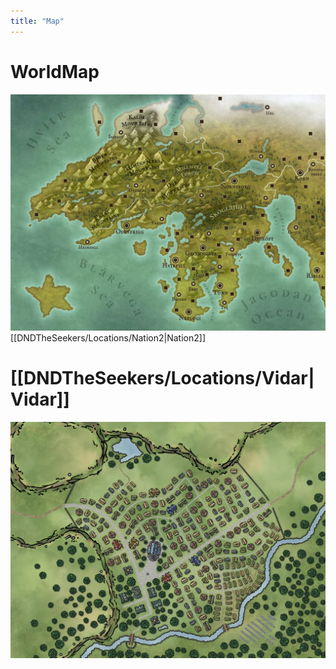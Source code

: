 ```yaml
---
title: "Map"
---
```

# WorldMap
![Continent](DNDTheSeekers/images/seekersmap.jpeg)
[[DNDTheSeekers/Locations/Nation2|Nation2]]

# [[DNDTheSeekers/Locations/Vidar|Vidar]]
![ ](/DNDTheSeekers/images/VidarMapa.jpeg)